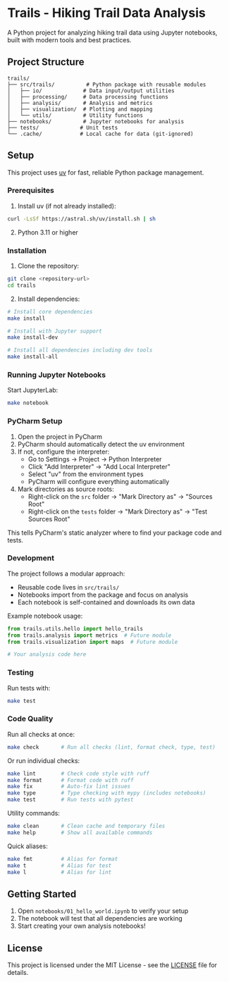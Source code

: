 # Trails - Hiking Trail Data Analysis

A Python project for analyzing hiking trail data using Jupyter notebooks, built with modern tools and best practices.

## Project Structure

```
trails/
├── src/trails/          # Python package with reusable modules
│   ├── io/             # Data input/output utilities
│   ├── processing/     # Data processing functions
│   ├── analysis/       # Analysis and metrics
│   ├── visualization/  # Plotting and mapping
│   └── utils/          # Utility functions
├── notebooks/          # Jupyter notebooks for analysis
├── tests/             # Unit tests
└── .cache/            # Local cache for data (git-ignored)
```

## Setup

This project uses [uv](https://github.com/astral-sh/uv) for fast, reliable Python package management.

### Prerequisites

1. Install uv (if not already installed):
```bash
curl -LsSf https://astral.sh/uv/install.sh | sh
```

2. Python 3.11 or higher

### Installation

1. Clone the repository:
```bash
git clone <repository-url>
cd trails
```

2. Install dependencies:
```bash
# Install core dependencies
make install

# Install with Jupyter support
make install-dev

# Install all dependencies including dev tools
make install-all
```

### Running Jupyter Notebooks

Start JupyterLab:
```bash
make notebook
```

### PyCharm Setup

1. Open the project in PyCharm
2. PyCharm should automatically detect the uv environment
3. If not, configure the interpreter:
   - Go to Settings → Project → Python Interpreter
   - Click "Add Interpreter" → "Add Local Interpreter"
   - Select "uv" from the environment types
   - PyCharm will configure everything automatically
4. Mark directories as source roots:
   - Right-click on the `src` folder → "Mark Directory as" → "Sources Root"
   - Right-click on the `tests` folder → "Mark Directory as" → "Test Sources Root"

This tells PyCharm's static analyzer where to find your package code and tests.

### Development

The project follows a modular approach:
- Reusable code lives in `src/trails/`
- Notebooks import from the package and focus on analysis
- Each notebook is self-contained and downloads its own data

Example notebook usage:
```python
from trails.utils.hello import hello_trails
from trails.analysis import metrics  # Future module
from trails.visualization import maps  # Future module

# Your analysis code here
```

### Testing

Run tests with:
```bash
make test
```

### Code Quality

Run all checks at once:
```bash
make check       # Run all checks (lint, format check, type, test)
```

Or run individual checks:
```bash
make lint        # Check code style with ruff
make format      # Format code with ruff
make fix         # Auto-fix lint issues
make type        # Type checking with mypy (includes notebooks)
make test        # Run tests with pytest
```

Utility commands:
```bash
make clean       # Clean cache and temporary files
make help        # Show all available commands
```

Quick aliases:
```bash
make fmt         # Alias for format
make t           # Alias for test
make l           # Alias for lint
```

## Getting Started

1. Open `notebooks/01_hello_world.ipynb` to verify your setup
2. The notebook will test that all dependencies are working
3. Start creating your own analysis notebooks!

## License

This project is licensed under the MIT License - see the [LICENSE](LICENSE) file for details.
